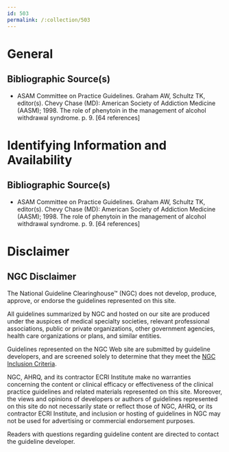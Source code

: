 ```yaml
---
id: 503
permalink: /:collection/503
---
```


# General

## Bibliographic Source(s)

- ASAM Committee on Practice Guidelines. Graham AW, Schultz TK, editor(s). Chevy Chase (MD): American Society of Addiction Medicine (AASM); 1998. The role of phenytoin in the management of alcohol withdrawal syndrome. p. 9. [64 references]

# Identifying Information and Availability

## Bibliographic Source(s)

- ASAM Committee on Practice Guidelines. Graham AW, Schultz TK, editor(s). Chevy Chase (MD): American Society of Addiction Medicine (AASM); 1998. The role of phenytoin in the management of alcohol withdrawal syndrome. p. 9. [64 references]

# Disclaimer

## NGC Disclaimer

The National Guideline Clearinghouse™ (NGC) does not develop, produce, approve, or endorse the guidelines represented on this site.

All guidelines summarized by NGC and hosted on our site are produced under the auspices of medical specialty societies, relevant professional associations, public or private organizations, other government agencies, health care organizations or plans, and similar entities.

Guidelines represented on the NGC Web site are submitted by guideline developers, and are screened solely to determine that they meet the [NGC Inclusion Criteria](/help-and-about/summaries/inclusion-criteria).

NGC, AHRQ, and its contractor ECRI Institute make no warranties concerning the content or clinical efficacy or effectiveness of the clinical practice guidelines and related materials represented on this site. Moreover, the views and opinions of developers or authors of guidelines represented on this site do not necessarily state or reflect those of NGC, AHRQ, or its contractor ECRI Institute, and inclusion or hosting of guidelines in NGC may not be used for advertising or commercial endorsement purposes.

Readers with questions regarding guideline content are directed to contact the guideline developer.

